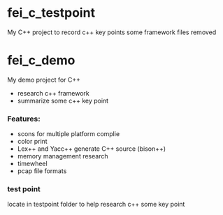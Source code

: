 # fei_c_testpoint
My C++ project to record c++ key points
some framework files removed 

# fei_c_demo
My demo project for C++
- research c++ framework
- summarize some c++ key point


### Features:
- scons for multiple platform complie
- color print
- Lex++ and Yacc++ generate C++ source (bison++)
- memory management research
- timewheel
- pcap file formats

### test point
  locate in testpoint folder to help research c++ some key point
  
